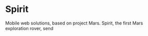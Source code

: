 Spirit
======

Mobile web solutions, based on project Mars. Spirit, the first Mars exploration rover, send
